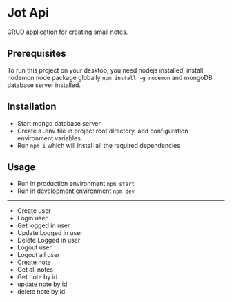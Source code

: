 # Jot Api

CRUD application for creating small notes.

## Prerequisites
To run this project on your desktop, you need nodejs installed, install nodemon node package globally `npm install -g nodemon` and mongoDB database server installed.

## Installation

* Start mongo database server
* Create a .env file in project root directory, add configuration environment variables.
* Run `npm i` which will install all the required dependencies

## Usage

* Run in production environment `npm start`
* Run in development environment `npm dev`

*** 

* Create user
* Login user
* Get logged in user
* Update Logged in user
* Delete Logged in user
* Logout user
* Logout all user
* Create note
* Get all notes
* Get note by id
* update note by id
* delete note by id
